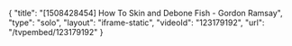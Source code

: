 {
    "title": "[1508428454] How To Skin and Debone Fish - Gordon Ramsay",
    "type": "solo",
    "layout": "iframe-static",
    "videoId": "123179192",
    "url": "\/tvpembed\/123179192"
}